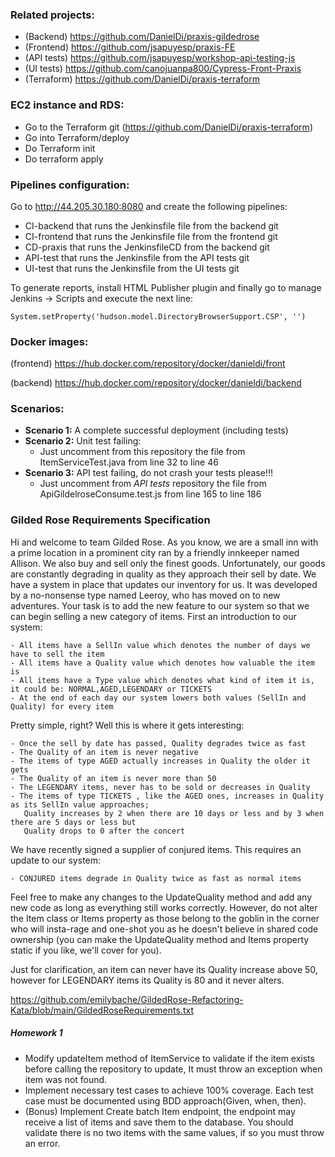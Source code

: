 ### Related projects:

- (Backend) https://github.com/DanielDi/praxis-gildedrose
- (Frontend) https://github.com/jsapuyesp/praxis-FE
- (API tests) https://github.com/jsapuyesp/workshop-api-testing-js
- (UI tests) https://github.com/canojuanpa800/Cypress-Front-Praxis
- (Terraform) https://github.com/DanielDi/praxis-terraform

### EC2 instance and RDS:
- Go to the Terraform git (https://github.com/DanielDi/praxis-terraform)
- Go into Terraform/deploy
- Do Terraform init
- Do terraform apply

### Pipelines configuration:
Go to http://44.205.30.180:8080 and create the following pipelines:
- CI-backend that runs the Jenkinsfile file from the backend git
- CI-frontend that runs the Jenkinsfile file from the frontend git
- CD-praxis that runs the JenkinsfileCD from the backend git
- API-test that runs the Jenkinsfile from the API tests git
- UI-test that runs the Jenkinsfile from the UI tests git

To generate reports, install HTML Publisher plugin and finally go to manage Jenkins -> Scripts and execute the next line: 
```
System.setProperty('hudson.model.DirectoryBrowserSupport.CSP', '')
```
### Docker images:
(frontend) https://hub.docker.com/repository/docker/danieldi/front

(backend) https://hub.docker.com/repository/docker/danieldi/backend


### Scenarios:
- **Scenario 1:** A complete successful deployment (including tests)
- **Scenario 2:** Unit test failing:
 	- Just uncomment from this repository the file from ItemServiceTest.java from line 32 to line 46 
- **Scenario 3:** API test failing, do not crash your tests please!!!
 	- Just uncomment from *API tests* repository the file from ApiGildelroseConsume.test.js from line 165 to line 186 

### Gilded Rose Requirements Specification

Hi and welcome to team Gilded Rose. As you know, we are a small inn with a prime location in a
prominent city ran by a friendly innkeeper named Allison. We also buy and sell only the finest goods.
Unfortunately, our goods are constantly degrading in quality as they approach their sell by date. We
have a system in place that updates our inventory for us. It was developed by a no-nonsense type named
Leeroy, who has moved on to new adventures. Your task is to add the new feature to our system so that
we can begin selling a new category of items. First an introduction to our system:

	- All items have a SellIn value which denotes the number of days we have to sell the item
	- All items have a Quality value which denotes how valuable the item is
	- All items have a Type value which denotes what kind of item it is, it could be: NORMAL,AGED,LEGENDARY or TICKETS
	- At the end of each day our system lowers both values (SellIn and Quality) for every item

Pretty simple, right? Well this is where it gets interesting:

	- Once the sell by date has passed, Quality degrades twice as fast
	- The Quality of an item is never negative
	- The items of type AGED actually increases in Quality the older it gets
	- The Quality of an item is never more than 50
	- The LEGENDARY items, never has to be sold or decreases in Quality
	- The items of type TICKETS , like the AGED ones, increases in Quality as its SellIn value approaches;
	   Quality increases by 2 when there are 10 days or less and by 3 when there are 5 days or less but
	   Quality drops to 0 after the concert

We have recently signed a supplier of conjured items. This requires an update to our system:

	- CONJURED items degrade in Quality twice as fast as normal items

Feel free to make any changes to the UpdateQuality method and add any new code as long as everything
still works correctly. However, do not alter the Item class or Items property as those belong to the
goblin in the corner who will insta-rage and one-shot you as he doesn't believe in shared code
ownership (you can make the UpdateQuality method and Items property static if you like, we'll cover
for you).

Just for clarification, an item can never have its Quality increase above 50, however for LEGENDARY items
its Quality is 80 and it never alters.

https://github.com/emilybache/GildedRose-Refactoring-Kata/blob/main/GildedRoseRequirements.txt


##### Homework 1
- Modify updateItem method of ItemService to validate if the item exists before calling the repository to update, It must throw an exception when item was not found.
- Implement necessary test cases to achieve 100% coverage. Each test case must be documented using BDD approach(Given, when, then).
- (Bonus) Implement Create batch Item endpoint, the endpoint may receive a list of items and save them to the database. You should validate there is no two items with the same values, if so you must throw an error.  
